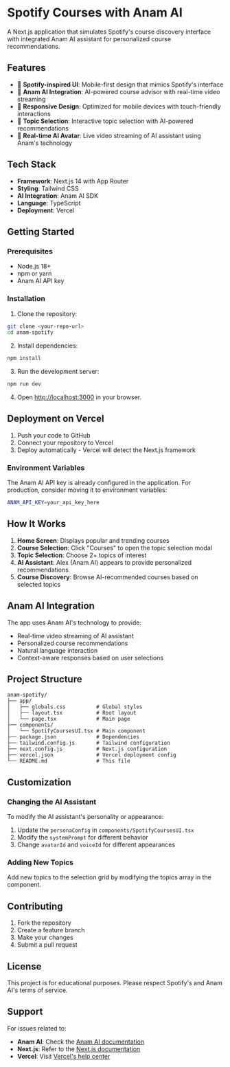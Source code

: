 # Spotify Courses with Anam AI

A Next.js application that simulates Spotify's course discovery interface with integrated Anam AI assistant for personalized course recommendations.

## Features

- 🎨 **Spotify-inspired UI**: Mobile-first design that mimics Spotify's interface
- 🤖 **Anam AI Integration**: AI-powered course advisor with real-time video streaming
- 📱 **Responsive Design**: Optimized for mobile devices with touch-friendly interactions
- 🎯 **Topic Selection**: Interactive topic selection with AI-powered recommendations
- 🎥 **Real-time AI Avatar**: Live video streaming of AI assistant using Anam's technology

## Tech Stack

- **Framework**: Next.js 14 with App Router
- **Styling**: Tailwind CSS
- **AI Integration**: Anam AI SDK
- **Language**: TypeScript
- **Deployment**: Vercel

## Getting Started

### Prerequisites

- Node.js 18+ 
- npm or yarn
- Anam AI API key

### Installation

1. Clone the repository:
```bash
git clone <your-repo-url>
cd anam-spotify
```

2. Install dependencies:
```bash
npm install
```

3. Run the development server:
```bash
npm run dev
```

4. Open [http://localhost:3000](http://localhost:3000) in your browser.

## Deployment on Vercel

1. Push your code to GitHub
2. Connect your repository to Vercel
3. Deploy automatically - Vercel will detect the Next.js framework

### Environment Variables

The Anam AI API key is already configured in the application. For production, consider moving it to environment variables:

```bash
ANAM_API_KEY=your_api_key_here
```

## How It Works

1. **Home Screen**: Displays popular and trending courses
2. **Course Selection**: Click "Courses" to open the topic selection modal
3. **Topic Selection**: Choose 2+ topics of interest
4. **AI Assistant**: Alex (Anam AI) appears to provide personalized recommendations
5. **Course Discovery**: Browse AI-recommended courses based on selected topics

## Anam AI Integration

The app uses Anam AI's technology to provide:
- Real-time video streaming of AI assistant
- Personalized course recommendations
- Natural language interaction
- Context-aware responses based on user selections

## Project Structure

```
anam-spotify/
├── app/
│   ├── globals.css          # Global styles
│   ├── layout.tsx           # Root layout
│   └── page.tsx             # Main page
├── components/
│   └── SpotifyCoursesUI.tsx # Main component
├── package.json             # Dependencies
├── tailwind.config.js       # Tailwind configuration
├── next.config.js           # Next.js configuration
├── vercel.json              # Vercel deployment config
└── README.md                # This file
```

## Customization

### Changing the AI Assistant

To modify the AI assistant's personality or appearance:

1. Update the `personaConfig` in `components/SpotifyCoursesUI.tsx`
2. Modify the `systemPrompt` for different behavior
3. Change `avatarId` and `voiceId` for different appearances

### Adding New Topics

Add new topics to the selection grid by modifying the topics array in the component.

## Contributing

1. Fork the repository
2. Create a feature branch
3. Make your changes
4. Submit a pull request

## License

This project is for educational purposes. Please respect Spotify's and Anam AI's terms of service.

## Support

For issues related to:
- **Anam AI**: Check the [Anam AI documentation](https://docs.anam.ai/)
- **Next.js**: Refer to the [Next.js documentation](https://nextjs.org/docs)
- **Vercel**: Visit [Vercel's help center](https://vercel.com/help) 